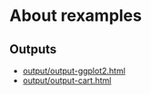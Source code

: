 # About rexamples

## Outputs

* [output/output-ggplot2.html](http://htmlpreview.github.com/?https://github.com/variani/rexamples/blob/master/output/output-ggplot2.html)
* [output/output-cart.html](http://htmlpreview.github.com/?https://github.com/variani/rexamples/blob/master/output/output-cart.html)
  
